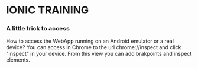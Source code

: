 # IONIC TRAINING

### A little trick to access
How to access the WebApp running on an Android emulator or a real device?
You can access in Chrome to the url chrome://inspect and click "inspect" in your device.
From this view you can add brakpoints and inspect elements.